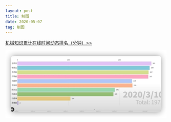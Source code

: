 ```yaml
---
layout: post
title: 制图
date: 2020-05-07
tag: 制图
---
```


 [机械知识累计在线时间动态排名（分钟）>>](https://h5.weishi.qq.com/weishi/feed/7fZpwMf871JiqPhmD/wsfeed?wxplay=1&id=7fZpwMf871JiqPhmD&spid=1584693160219475&qua=v1_iph_weishi_6.4.3_645_app_a&chid=100081014&pkg=3670&attach=cp_reserves3_1000370011)
 
 ![](/media/2.jpg)
